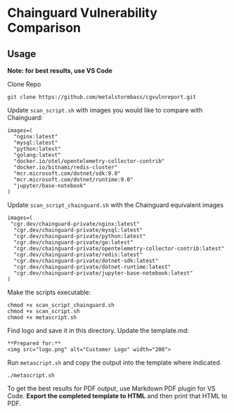 # Chainguard Vulnerability Comparison

## Usage

**Note: for best results, use VS Code**

Clone Repo

```
git clone https://github.com/metalstormbass/cgvulnreport.git
```

Update ```scan_script.sh``` with images you would like to compare with Chainguard:

```
images=(
  "nginx:latest"
  "mysql:latest"
  "python:latest"
  "golang:latest"
  "docker.io/otel/opentelemetry-collector-contrib"
  "docker.io/bitnami/redis-cluster"
  "mcr.microsoft.com/dotnet/sdk:9.0"
  "mcr.microsoft.com/dotnet/runtime:9.0"
  "jupyter/base-notebook"
)
```

Update ```scan_script_chainguard.sh``` with the Chainguard equivalent images

```
images=(
 "cgr.dev/chainguard-private/nginx:latest"
  "cgr.dev/chainguard-private/mysql:latest"
  "cgr.dev/chainguard-private/python:latest"
  "cgr.dev/chainguard-private/go:latest"
  "cgr.dev/chainguard-private/opentelemetry-collector-contrib:latest"
  "cgr.dev/chainguard-private/redis:latest"
  "cgr.dev/chainguard-private/dotnet-sdk:latest"
  "cgr.dev/chainguard-private/dotnet-runtime:latest"
  "cgr.dev/chainguard-private/jupyter-base-notebook:latest"
)
```

Make the scripts executable:

```
chmod +x scan_script_chainguard.sh
chmod +x scan_script.sh
chmod +x metascript.sh
```

Find logo and save it in this directory. Update the template.md:
```
**Prepared for:**  
<img src="logo.png" alt="Customer Logo" width="200">
```

Run ```metascript.sh``` and copy the output into the template where indicated.

```
./metascript.sh
```

To get the best results for PDF output, use Markdown PDF plugin for VS Code. **Export the completed template to HTML** and then print that HTML to PDF.
